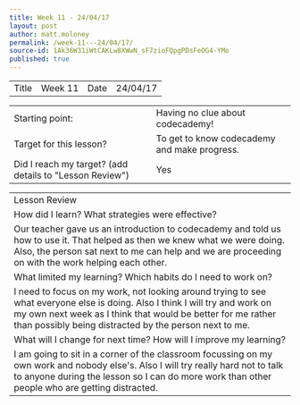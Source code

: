 ```yaml
---
title: Week 11 - 24/04/17
layout: post
author: matt.moloney
permalink: /week-11---24/04/17/
source-id: 1Ak36W31iWtCAKLw8XWwN_sF7zioFQpgPDsFeOG4-YMo
published: true
---
```

<table>
  <tr>
    <td>Title</td>
    <td>Week 11</td>
    <td>Date</td>
    <td>24/04/17</td>
  </tr>
</table>


<table>
  <tr>
    <td>Starting point:</td>
    <td>Having no clue about codecademy!</td>
  </tr>
  <tr>
    <td>Target for this lesson?</td>
    <td>To get to know codecademy and make progress.</td>
  </tr>
  <tr>
    <td>Did I reach my target? 
(add details to "Lesson Review")</td>
    <td> Yes</td>
  </tr>
</table>


<table>
  <tr>
    <td>Lesson Review</td>
  </tr>
  <tr>
    <td>How did I learn? What strategies were effective? </td>
  </tr>
  <tr>
    <td>Our teacher gave us an introduction to codecademy and told us how to use it. That helped as then we knew what we were doing. Also, the person sat next to me can help and we are proceeding on with the work helping each other.</td>
  </tr>
  <tr>
    <td>What limited my learning? Which habits do I need to work on? </td>
  </tr>
  <tr>
    <td>I need to focus on my work, not looking around trying to see what everyone else is doing. Also I think I will try and work on my own next week as I think that would be better for me rather than possibly being distracted by the person next to me.</td>
  </tr>
  <tr>
    <td>What will I change for next time? How will I improve my learning?</td>
  </tr>
  <tr>
    <td>I am going to sit in a corner of the classroom focussing on my own work and nobody else's. Also I will try really hard not to talk to anyone during the lesson so I can do more work than other people who are getting distracted. </td>
  </tr>
</table>


